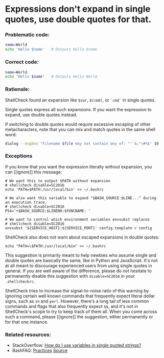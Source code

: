 # Expressions don't expand in single quotes, use double quotes for that.

### Problematic code:

```sh
name=World
echo 'Hello $name'   # Outputs Hello $name
```

### Correct code:

```sh
name=World
echo "Hello $name"   # Outputs Hello World
```

### Rationale:

ShellCheck found an expansion like `$var`, `$(cmd)`, or `` `cmd` `` in single quotes.

Single quotes express all such expansions. If you want the expression to expand, use double quotes instead. 

If switching to double quotes would require excessive escaping of other metacharacters, note that you can mix and match quotes in the same shell word:

```sh
dialog --msgbox "Filename $file may not contain any of: "'`&;"\#%$' 10 70
```

### Exceptions

If you know that you want the expression literally without expansion, you can [[ignore]] this message:

```
# We want this to output $PATH without expansion
# shellcheck disable=SC2016
echo 'PATH=$PATH:/usr/local/bin' >> ~/.bashrc
```

```
# We also want this variable to expand "$BASH_SOURCE:$LINE..." during an execution trace. 
# shellcheck disable=SC2016
PS4='+$BASH_SOURCE:$LINENO:$FUNCNAME: '
```

```
# We want to control which environment variables envsubst replaces
# shellcheck disable=SC2016
envsubst '${SERVICE_HOST}:${SERVICE_PORT}' config.template > config
```

ShellCheck also does not warn about escaped expansions in double quotes:

```
echo "PATH=\$PATH:/usr/local/bin" >> ~/.bashrc
```


This suggestion is primarily meant to help newbies who assume single and double quotes are basically the same, like in Python and JavaScript. It's not at all meant to discourage experienced users from using single quotes in general. If you are well aware of the difference, please do not hesitate to permanently disable this suggestion with `disable=SC2016` in your `.shellcheckrc`. 

ShellCheck tries to increase the signal-to-noise ratio of this warning by ignoring certain well known commands that frequently expect literal dollar signs, such as `sh` and `perl`. However, there's a long tail of less common commands and flags that also frequently expect `$`s, and it's not in ShellCheck's scope to try to keep track of them all. When you come across such a command, please [[ignore]] the suggestion, either permanently or for that one instance.

### Related resources:

* StackOverflow: [How do I use variables in single quoted strings?](https://stackoverflow.com/questions/21192420/how-do-i-use-variables-in-single-quoted-strings)
* BashFAQ: [Practices](https://mywiki.wooledge.org/BashGuide/Practices)
[Source](https://github.com/koalaman/shellcheck/wiki/SC2016)

